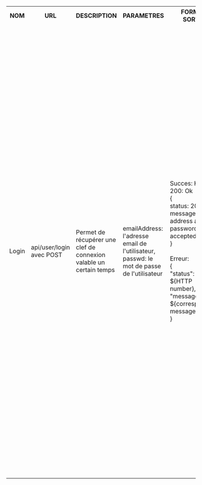 <table>
    <tr>
        <th>NOM</th>
        <th>URL</th>
        <th>DESCRIPTION</th>
        <th>PARAMETRES</th>
        <th>FORMAT SORTIE</th>
        <th>EXEMPLE SORTIE</th>
        <th>ERREURS POSSIBLES</th>
        <th>AVANCEMENT</th>
        <th>CLASSES / FICHIERS .js</th>
        <th>INFOS SUPPLEMENTAIRES</th>
    </tr>
    <tr>
        <td>Login</td>
        <td>api/user/login avec POST</td>
        <td>Permet de récupérer une clef de connexion valable un certain temps</td>
        <td>
            emailAddress: l'adresse email de l'utilisateur,<br>
            passwd: le mot de passe de l'utilisateur<br>
        <td>
            Succes: HTTP 200: Ok<br>
            {<br>
            status: 200,<br>
            message: "Email address and password accepted"<br>
            }<br><br>
            Erreur: <br>
            {<br>
                "status": ${HTTP number},<br>
                "message": ${corresponding message}<br>
            }<br>
        </td>
        <td>
            Succes: HTTP 200: Ok<br>
            {<br>
            status: 200,<br>
            message: "Email address and password accepted"<br>
            }<br><br>
            Erreur: HTTP 401: Unauthorized<br>
            {<br>
                "status": 401,<br>
                "message": "Unkown email address"<br>
            }<br><br>
            Erreur: HTTP 403: Forbidden<br>
            {<br>
                "status": 403,<br>
                "message": "Invalid password"<br>
            }<br><br>
            Erreur: HTTP 40O: Bad Request<br>
            {<br>
                "status": 400,<br>
                "message": "Invalid credentials - email address or password missing"<br>
            }<br><br>
            Erreur: HTTP 500: Internal Server Error<br>
            {<br>
                "status": 500,<br>
                "message": "Internal error"<br>
            }<br>
        </td>
        <td>
            Données incomplètes -> 400,<br>
            Mauvaise données d'authentification -> 401,<br>
            Acces non authorise -> 403<br>
            Erreur interne -> 500<br>
        </td>
        <td>Fini</td>
        <td>apiUser.js (in src/api/), users.js (in src/entities/), testLogin.js (in /tests)</td>
        <td>...</td>
    </tr>
</table>